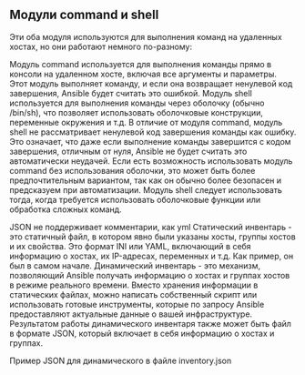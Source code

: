 ## Модули command и shell 
Эти оба модуля используются для выполнения команд на удаленных хостах, но они работают немного по-разному:

Модуль command используется для выполнения команды прямо в консоли на удаленном хосте, включая все аргументы и параметры. Этот модуль выполняет команду, и если она возвращает ненулевой код завершения, Ansible будет считать это ошибкой.
Модуль shell используется для выполнения команды через оболочку (обычно /bin/sh), что позволяет использовать оболочковые конструкции, переменные окружения и т.д. В отличие от модуля command, модуль shell не рассматривает ненулевой код завершения команды как ошибку. Это означает, что даже если выполнение команды завершится с кодом завершения, отличным от нуля, Ansible не будет считать это автоматически неудачей.
Если есть возможность использовать модуль command без использования оболочки, это может быть более предпочтительным вариантом, так как он обычно более безопасен и предсказуем при автоматизации. Модуль shell следует использовать тогда, когда требуется использовать оболочковые функции или обработка сложных команд.


JSON не поддерживает комментарии, как yml
Статический инвентарь - это статичный файл, в котором явно были указаны хосты, группы хостов и их свойства. Это формат INI или YAML, включающий в себя информацию о хостах, их IP-адресах, переменных и т.д. Как пример, он был в самом начале.
Динамический инвентарь - это механизм, позволяющий Ansible получать информацию о хостах и группах хостов в режиме реального времени. Вместо хранения информации в статических файлах, можно написать собственный скрипт или использовать готовые инструменты, которые по запросу Ansible предоставляют актуальные данные о вашей инфраструктуре. Результатом работы динамического инвентаря также может быть файл в формате JSON, который включает в себя информацию о хостах и группах.

Пример JSON для динамического в файле inventory.json

